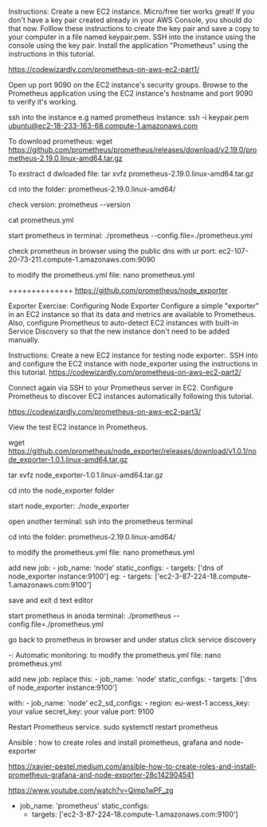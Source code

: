 
Instructions:
Create a new EC2 instance. Micro/free tier works great!
If you don't have a key pair created already in your AWS Console, you should do that now. Folllow these instructions to create the key pair and save a copy to your computer in a file named keypair.pem.
SSH into the instance using the console using the key pair.
Install the application "Prometheus" using the instructions in this tutorial.

https://codewizardly.com/prometheus-on-aws-ec2-part1/

Open up port 9090 on the EC2 instance's security groups.
Browse to the Prometheus application using the EC2 instance's hostname and port 9090 to verify it's working.

ssh into the instance e.g named prometheus instance:
ssh -i keypair.pem ubuntu@ec2-18-233-163-68.compute-1.amazonaws.com

To download prometheus:
wget https://github.com/prometheus/prometheus/releases/download/v2.19.0/prometheus-2.19.0.linux-amd64.tar.gz


To exstract d dwloaded file: 
tar xvfz prometheus-2.19.0.linux-amd64.tar.gz

cd into the folder:
prometheus-2.19.0.linux-amd64/

check version:
prometheus --version

cat prometheus.yml 

start prometheus in terminal:
./prometheus --config.file=./prometheus.yml

check prometheus in browser using the public dns with ur port:
ec2-107-20-73-211.compute-1.amazonaws.com:9090

to modify the prometheus.yml file:
nano prometheus.yml


++++++++++++++
https://github.com/prometheus/node_exporter


Exporter
Exercise: Configuring Node Exporter
Configure a simple "exporter" in an EC2 instance so that its data and metrics are available to Prometheus. Also, configure Prometheus to auto-detect EC2 instances with built-in Service Discovery so that the new instance don't need to be added manually.

Instructions:
Create a new EC2 instance for testing node exporter:.
SSH into and configure the EC2 instance with node_exporter using the instructions in this tutorial.
https://codewizardly.com/prometheus-on-aws-ec2-part2/


Connect again via SSH to your Prometheus server in EC2.
Configure Prometheus to discover EC2 instances automatically following this tutorial.

https://codewizardly.com/prometheus-on-aws-ec2-part3/

View the test EC2 instance in Prometheus.

wget https://github.com/prometheus/node_exporter/releases/download/v1.0.1/node_exporter-1.0.1.linux-amd64.tar.gz

tar xvfz node_exporter-1.0.1.linux-amd64.tar.gz

cd into the node_exporter folder

start node_exporter:
./node_exporter

open another terminal:
ssh into the prometheus terminal

cd into the folder:
prometheus-2.19.0.linux-amd64/

to modify the prometheus.yml file:
nano prometheus.yml

add new job:
    - job_name: 'node'
    static_configs:
        - targets: ['dns of node_exporter instance:9100']
        eg:
        - targets: ['ec2-3-87-224-18.compute-1.amazonaws.com:9100']

save and exit d text editor

start prometheus in anoda terminal:
./prometheus --config.file=./prometheus.yml

go back to prometheus in browser and under
status click service discovery

-: Automatic monitoring:
to modify the prometheus.yml file:
nano prometheus.yml

add new job:
replace this:
    - job_name: 'node'
    static_configs:
        - targets: ['dns of node_exporter instance:9100']

with:
    - job_name: 'node'
    ec2_sd_configs:
        - region: eu-west-1
        access_key: your value
        secret_key: your value
        port: 9100

Restart Prometheus service.
sudo systemctl restart prometheus


Ansible : how to create roles and install prometheus, grafana and node-exporter

https://xavier-pestel.medium.com/ansible-how-to-create-roles-and-install-prometheus-grafana-and-node-exporter-28c142904541

https://www.youtube.com/watch?v=Qimp1wPF_zg


 - job_name: 'prometheus'
    static_configs:
    - targets: ['ec2-3-87-224-18.compute-1.amazonaws.com:9100']